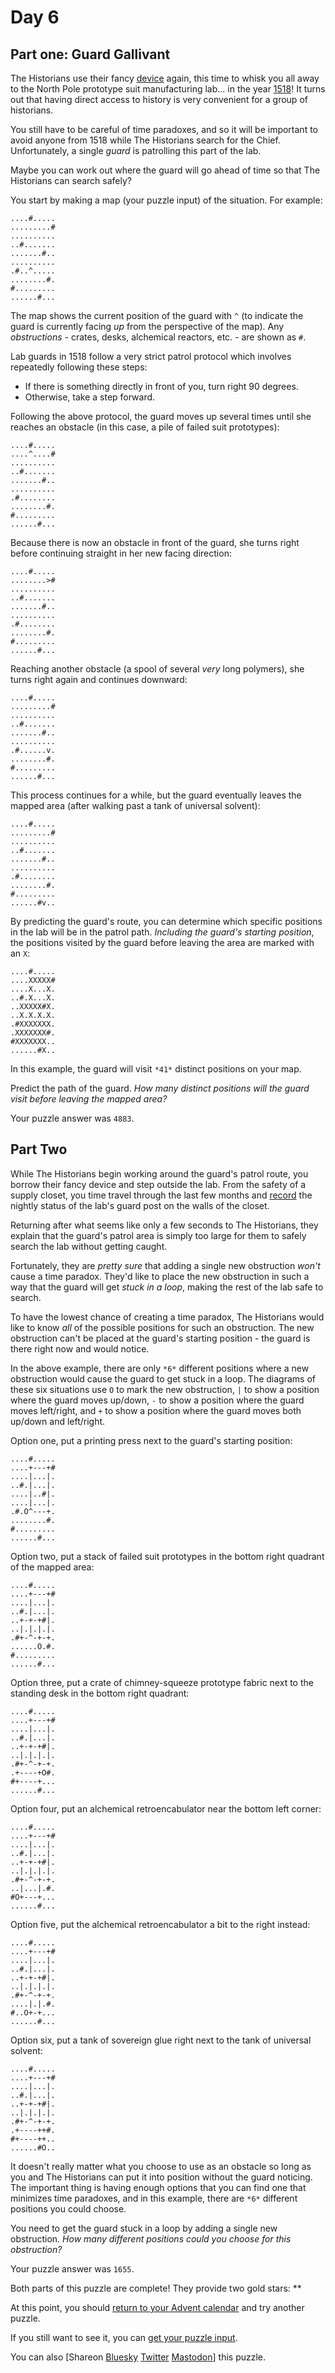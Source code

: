 # Day 6

## Part one: Guard Gallivant

The Historians use their fancy [device](4) again, this time to whisk you all
away to the North Pole prototype suit manufacturing lab... in the year
[1518](/2018/day/5)! It turns out that having direct access to history is very
convenient for a group of historians.

You still have to be careful of time paradoxes, and so it will be important to
avoid anyone from 1518 while The Historians search for the Chief.
Unfortunately, a single *guard* is patrolling this part of the lab.

Maybe you can work out where the guard will go ahead of time so that The
Historians can search safely?

You start by making a map (your puzzle input) of the situation. For example:

```text
....#.....
.........#
..........
..#.......
.......#..
..........
.#..^.....
........#.
#.........
......#...

```

The map shows the current position of the guard with `^` (to indicate the guard
is currently facing *up* from the perspective of the map). Any *obstructions* -
crates, desks, alchemical reactors, etc. - are shown as `#`.

Lab guards in 1518 follow a very strict patrol protocol which involves
repeatedly following these steps:

* If there is something directly in front of you, turn right 90 degrees.
* Otherwise, take a step forward.

Following the above protocol, the guard moves up several times until she
reaches an obstacle (in this case, a pile of failed suit prototypes):

```text
....#.....
....^....#
..........
..#.......
.......#..
..........
.#........
........#.
#.........
......#...

```

Because there is now an obstacle in front of the guard, she turns right before
continuing straight in her new facing direction:

```text
....#.....
........>#
..........
..#.......
.......#..
..........
.#........
........#.
#.........
......#...

```

Reaching another obstacle (a spool of several *very* long polymers), she turns
right again and continues downward:

```text
....#.....
.........#
..........
..#.......
.......#..
..........
.#......v.
........#.
#.........
......#...

```

This process continues for a while, but the guard eventually leaves the mapped
area (after walking past a tank of universal solvent):

```text
....#.....
.........#
..........
..#.......
.......#..
..........
.#........
........#.
#.........
......#v..

```

By predicting the guard's route, you can determine which specific positions in
the lab will be in the patrol path. *Including the guard's starting position*,
the positions visited by the guard before leaving the area are marked with an
`X`:

```text
....#.....
....XXXXX#
....X...X.
..#.X...X.
..XXXXX#X.
..X.X.X.X.
.#XXXXXXX.
.XXXXXXX#.
#XXXXXXX..
......#X..

```

In this example, the guard will visit `*41*` distinct positions on your map.

Predict the path of the guard. *How many distinct positions will the guard
visit before leaving the mapped area?*

Your puzzle answer was `4883`.

## Part Two

While The Historians begin working around the guard's patrol route, you borrow
their fancy device and step outside the lab. From the safety of a supply
closet, you time travel through the last few months and [record](/2018/day/4)
the nightly status of the lab's guard post on the walls of the closet.

Returning after what seems like only a few seconds to The Historians, they
explain that the guard's patrol area is simply too large for them to safely
search the lab without getting caught.

Fortunately, they are *pretty sure* that adding a single new obstruction
*won't* cause a time paradox. They'd like to place the new obstruction in such
a way that the guard will get *stuck in a loop*, making the rest of the lab
safe to search.

To have the lowest chance of creating a time paradox, The Historians would like
to know *all* of the possible positions for such an obstruction. The new
obstruction can't be placed at the guard's starting position - the guard is
there right now and would notice.

In the above example, there are only `*6*` different positions where a new
obstruction would cause the guard to get stuck in a loop. The diagrams of these
six situations use `O` to mark the new obstruction, `|` to show a position
where the guard moves up/down, `-` to show a position where the guard moves
left/right, and `+` to show a position where the guard moves both up/down and
left/right.

Option one, put a printing press next to the guard's starting position:

```text
....#.....
....+---+#
....|...|.
..#.|...|.
....|..#|.
....|...|.
.#.O^---+.
........#.
#.........
......#...

```

Option two, put a stack of failed suit prototypes in the bottom right quadrant
of the mapped area:

```text
....#.....
....+---+#
....|...|.
..#.|...|.
..+-+-+#|.
..|.|.|.|.
.#+-^-+-+.
......O.#.
#.........
......#...

```

Option three, put a crate of chimney-squeeze prototype fabric next to the
standing desk in the bottom right quadrant:

```text
....#.....
....+---+#
....|...|.
..#.|...|.
..+-+-+#|.
..|.|.|.|.
.#+-^-+-+.
.+----+O#.
#+----+...
......#...

```

Option four, put an alchemical retroencabulator near the bottom left corner:

```text
....#.....
....+---+#
....|...|.
..#.|...|.
..+-+-+#|.
..|.|.|.|.
.#+-^-+-+.
..|...|.#.
#O+---+...
......#...

```

Option five, put the alchemical retroencabulator a bit to the right instead:

```text
....#.....
....+---+#
....|...|.
..#.|...|.
..+-+-+#|.
..|.|.|.|.
.#+-^-+-+.
....|.|.#.
#..O+-+...
......#...

```

Option six, put a tank of sovereign glue right next to the tank of universal solvent:

```text
....#.....
....+---+#
....|...|.
..#.|...|.
..+-+-+#|.
..|.|.|.|.
.#+-^-+-+.
.+----++#.
#+----++..
......#O..

```

It doesn't really matter what you choose to use as an obstacle so long as you
and The Historians can put it into position without the guard noticing. The
important thing is having enough options that you can find one that minimizes
time paradoxes, and in this example, there are `*6*` different positions you
could choose.

You need to get the guard stuck in a loop by adding a single new obstruction.
*How many different positions could you choose for this obstruction?*

Your puzzle answer was `1655`.

Both parts of this puzzle are complete! They provide two gold stars: \*\*

At this point, you should [return to your Advent calendar](/2024) and try
another puzzle.

If you still want to see it, you can [get your puzzle input](6/input).

You can also [Shareon
[Bluesky](https://bsky.app/intent/compose?text=I%27ve+completed+%22Guard+Gallivant%22+%2D+Day+6+%2D+Advent+of+Code+2024+%23AdventOfCode+https%3A%2F%2Fadventofcode%2Ecom%2F2024%2Fday%2F6)
[Twitter](https://twitter.com/intent/tweet?text=I%27ve+completed+%22Guard+Gallivant%22+%2D+Day+6+%2D+Advent+of+Code+2024&url=https%3A%2F%2Fadventofcode%2Ecom%2F2024%2Fday%2F6&related=ericwastl&hashtags=AdventOfCode)
[Mastodon](javascript:void(0);)] this puzzle.
